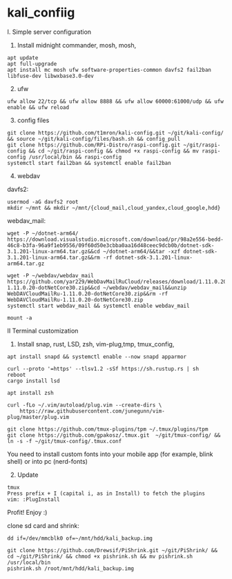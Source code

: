 # kali_confiig

I. Simple server configuration 

1. Install midnight commander, mosh, mosh, 
```
apt update
apt full-upgrade
apt install mc mosh ufw software-properties-common davfs2 fail2ban libfuse-dev libwxbase3.0-dev
```
2. ufw
```
ufw allow 22/tcp && ufw allow 8888 && ufw allow 60000:61000/udp && ufw enable && ufw reload
```
3. config files
```
git clone https://github.com/t1mron/kali-config.git ~/git/kali-config/ && source ~/git/kali-config/files/bash.sh && config_pull
git clone https://github.com/RPi-Distro/raspi-config.git ~/git/raspi-config && cd ~/git/raspi-config && chmod +x raspi-config && mv raspi-config /usr/local/bin && raspi-config
systemctl start fail2ban && systemctl enable fail2ban
```

4. webdav

davfs2:
```
usermod -aG davfs2 root
mkdir ~/mnt && mkdir ~/mnt/{cloud_mail,cloud_yandex,cloud_google,hdd}
```
webdav_mail:
```
wget -P ~/dotnet-arm64/ https://download.visualstudio.microsoft.com/download/pr/98a2e556-bedd-46c8-b3fa-96a9f1eb9556/09f60d50e3cbba0aa16d48ceec9dcb0b/dotnet-sdk-3.1.201-linux-arm64.tar.gz&&cd ~/dotnet-arm64/&&tar -xzf dotnet-sdk-3.1.201-linux-arm64.tar.gz&&rm -rf dotnet-sdk-3.1.201-linux-arm64.tar.gz

wget -P ~/webdav/webdav_mail https://github.com/yar229/WebDavMailRuCloud/releases/download/1.11.0.20/WebDAVCloudMailRu-1.11.0.20-dotNetCore30.zip&&cd ~/webdav/webdav_mail&&unzip WebDAVCloudMailRu-1.11.0.20-dotNetCore30.zip&&rm -rf WebDAVCloudMailRu-1.11.0.20-dotNetCore30.zip
systemctl start webdav_mail && systemctl enable webdav_mail
```
```
mount -a
```

II Terminal customization

1. Install snap, rust, LSD, zsh, vim-plug,tmp, tmux_config, 
```
apt install snapd && systemctl enable --now snapd apparmor

curl --proto '=https' --tlsv1.2 -sSf https://sh.rustup.rs | sh
reboot
cargo install lsd

apt install zsh 

curl -fLo ~/.vim/autoload/plug.vim --create-dirs \
    https://raw.githubusercontent.com/junegunn/vim-plug/master/plug.vim

git clone https://github.com/tmux-plugins/tpm ~/.tmux/plugins/tpm
git clone https://github.com/gpakosz/.tmux.git  ~/git/tmux-config/ && ln -s -f ~/git/tmux-config/.tmux.conf
```
You need to install custom fonts into your mobile app (for example, blink shell) or into pc (nerd-fonts)<br/>

2. Update
```
tmux
Press prefix + I (capital i, as in Install) to fetch the plugins
vim: :PlugInstall
```
Profit! Enjoy :)

clone sd card and shrink:
```
dd if=/dev/mmcblk0 of=~/mnt/hdd/kali_backup.img

git clone https://github.com/Drewsif/PiShrink.git ~/git/PiShrink/ && cd ~/git/PiShrink/ && chmod +x pishrink.sh && mv pishrink.sh /usr/local/bin
pishrink.sh /root/mnt/hdd/kali_backup.img
```




